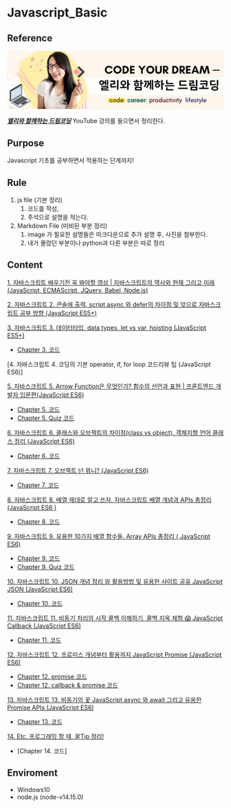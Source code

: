 # Javascript_Basic

## Reference

<img src="image/Dream_Ellie.PNG">

[_**엘리와 함께하는 드림코딩**_](https://www.youtube.com/channel/UC_4u-bXaba7yrRz_6x6kb_w) YouTube 강의를 들으면서 정리한다.

## Purpose

Javascript 기초를 공부하면서 적용하는 단계까지!

## Rule
1. js file (기본 정리)
   1. 코드를 작성, 
   2. 주석으로 설명을 적는다.
2. Markdown File (미비된 부분 정리)
   1. image 가 필요한 설명들은 마크다운으로 추가 설명 후, 사진을 첨부한다.
   2. 내가 몰랐던 부분이나 python과 다른 부분은 따로 정리

## Content

[1. 자바스크립트 배우기전 꼭 봐야할 영상 | 자바스크립트의 역사와 현재 그리고 미래 (JavaScript, ECMAScript, JQuery, Babel, Node.js)](note/01_javscript.md)

[2. 자바스크립트 2. 콘솔에 출력, script async 와 defer의 차이점 및 앞으로 자바스크립트 공부 방향 (JavaScript ES5+)](note/02_console_async_defer.md)

[3. 자바스크립트 3. 데이터타입, data types, let vs var, hoisting (JavaScript ES5+)](note/03_DataType.md)

- [Chapter 3. 코드](code/03_variable.js)

[4. 자바스크립트 4. 코딩의 기본 operator, if, for loop 코드리뷰 팁 (JavaScript ES6)]

[5. 자바스크립트 5. Arrow Function은 무엇인가? 함수의 선언과 표현 | 프론트엔드 개발자 입문편(JavaScript ES6)](note/05_function.md) 

- [Chapter 5. 코드](code/05_function.js)
- [Chapter 5. Quiz 코드](code/05_function_quiz.js)

[6. 자바스크립트 6. 클래스와 오브젝트의 차이점(class vs object), 객체지향 언어 클래스 정리 (JavaScript ES6)](note/06_class.md)

- [Chapter 6. 코드](code/06_class.js)

[7. 자바스크립트 7. 오브젝트 넌 뭐니? (JavaScript ES6)](note/07_object.md)

- [Chapter 7. 코드](code/07_object.js)

[8. 자바스크립트 8. 배열 제대로 알고 쓰자. 자바스크립트 배열 개념과 APIs 총정리 (JavaScript ES6 )](note/08_array.md)

- [Chapter 8. 코드](code/08_array.js)

[9.  자바스크립트 9. 유용한 10가지 배열 함수들. Array APIs 총정리 ( JavaScript ES6)](note/09_array_API.md)

- [Chapter 9. 코드](code/09_array.js)
- [Chapter 9. Quiz 코드](code/09_array_quiz.js)

[10. 자바스크립트 10. JSON 개념 정리 와 활용방법 및 유용한 사이트 공유 JavaScript JSON (JavaScript ES6)](note/10_json.md)

- [Chapter 10. 코드](code/10_json.js)

[11. 자바스크립트 11. 비동기 처리의 시작 콜백 이해하기, 콜백 지옥 체험 😱 JavaScript Callback (JavaScript ES6)](note/11_callback.md)

- [Chapter 11. 코드](code/async/11_callback.js)

[12. 자바스크립트 12. 프로미스 개념부터 활용까지 JavaScript Promise (JavaScript ES6)](note/12_promise.md)

- [Chapter 12. promise 코드](code/async/12_promise.js)
- [Chapter 12. callback & promise 코드](code/async/12_callback-to-promise.js)

[13. 자바스크립트 13. 비동기의 꽃 JavaScript async 와 await 그리고 유용한 Promise APIs (JavaScript ES6)](note/13_async_await.md)

- [Chapter 13. 코드](code/async/13_async_await.js)

[14. Etc. 프로그래밍 할 때, 꿀Tip 정리!](note/14_Etc_Tip.md)

- [Chapter 14. 코드]

## Enviroment

- Windows10
- node.js (node-v14.15.0)